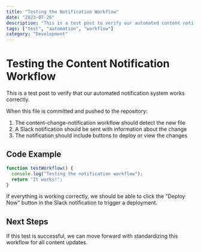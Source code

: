 ```yaml
---
title: "Testing the Notification Workflow"
date: "2023-07-25"
description: "This is a test post to verify our automated content notification system"
tags: ["test", "automation", "workflow"]
category: "Development"
---
```


# Testing the Content Notification Workflow

This is a test post to verify that our automated notification system works correctly.

When this file is committed and pushed to the repository:

1. The content-change-notification workflow should detect the new file
2. A Slack notification should be sent with information about the change
3. The notification should include buttons to deploy or view the changes

## Code Example

```javascript
function testWorkflow() {
  console.log("Testing the notification workflow");
  return "It works!";
}
```

If everything is working correctly, we should be able to click the "Deploy Now" button in the Slack notification to trigger a deployment.

## Next Steps

If this test is successful, we can move forward with standardizing this workflow for all content updates. 